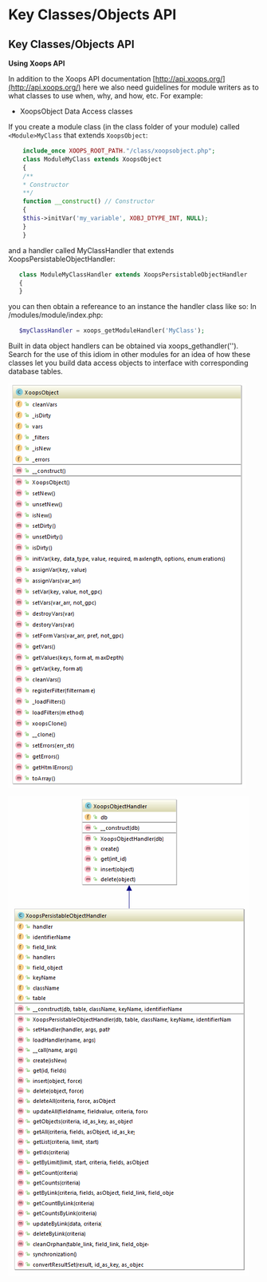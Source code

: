 # Key Classes/Objects API

## Key Classes/Objects API

**Using Xoops API**

In addition to the Xoops API documentation [http://api.xoops.org/](http://api.xoops.org/) here we also need guidelines for module writers as to what classes to use when, why, and how, etc. For example:

* XoopsObject Data Access classes

If you create a module class \(in the class folder of your module\) called `<Module>MyClass` that extends `XoopsObject`:

```php
    include_once XOOPS_ROOT_PATH."/class/xoopsobject.php";
    class ModuleMyClass extends XoopsObject
    {
    /**
    * Constructor
    **/
    function __construct() // Constructor
    {
    $this->initVar('my_variable', XOBJ_DTYPE_INT, NULL);
    }
    }
```

and a handler called MyClassHandler that extends XoopsPersistableObjectHandler:

```php
   class ModuleMyClassHandler extends XoopsPersistableObjectHandler
   {
   }
```

you can then obtain a refereance to an instance the handler class like so: In /modules/module/index.php:

```php
   $myClassHandler = xoops_getModuleHandler('MyClass');
```

Built in data object handlers can be obtained via xoops\_gethandler\(''\). Search for the use of this idiom in other modules for an idea of how these classes let you build data access objects to interface with corresponding database tables.

![](../.gitbook/assets/xoopsobject.png)

![](../.gitbook/assets/xoopspersistableobjecthandler.png)

